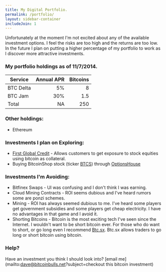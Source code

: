 ```yaml
---
title: My Digital Portfolio.
permalink: /portfolio/
layout: sidebar-container
includeJoin: 1
---
```


Unfortunately at the moment I'm not excited about any of the available investment options. I feel the risks are too high and the returns are too low. In the future I plan on putting a higher percentage of my portfolio to work as I discover more attractive investments.

### My portfolio holdings as of 11/7/2014.

| Service       | Annual APR    | Bitcoins |
| ------------- |-------------: | -----:   |
| BTC Delta     |            5% |     8    |
| BTC Jam       |           30% |    1.5   |
| Total         |            NA |   250    |

### Other holdings:

* Ethereum

### Investments I plan on Exploring:

* [First Global Credit](http://firstglobalcredit.com/) - Allows customers to get exposure to stock equities using bitcoin as collateral.
* Buying BitcoinShop stock (ticker [BTCS](https://www.google.com/finance?q=btcs)) through [OptionsHouse](http://oh.tellapal.com/a/clk/22Dppg)

### Investments I'm Avoiding:

* Bitfinex Swaps - UI was confusing and I don't think I was earning.
* Cloud Mining Contracts - ROI seems dubious and I've heard rumors some are ponzi schemes.
* Mining - ROI has always seemed dubious to me. I've heard some players get government subsidies and some players get cheap electricity. I have no advantages in that game and I avoid it.
* Shorting Bitcoins - Bitcoin is the most exciting tech I've seen since the Internet. I wouldn't want to be short bitcoin ever. For those who do want to short, or go long even I recommend [Btc.sx](https://btc.sx/). Btc.sx allows traders to go long or short bitcoin using bitcoin.

### Help?

Have an investment you think I should look into? [email me](mailto:dave@bitcoinbulls.net?subject=checkout this bitcoin investment)
